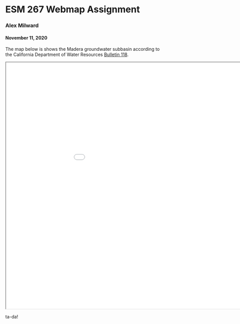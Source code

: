 ESM 267 Webmap Assignment
=========================
### Alex Milward
#### November 11, 2020


The map below is shows the Madera groundwater subbasin according to the California Department of Water Resources [Bulletin 118](https://water.ca.gov/Programs/Groundwater-Management/Bulletin-118).  

<iframe src="assignment_2/index.html" width=1024 height=768></iframe>

ta-da!
